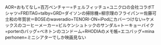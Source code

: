 AOR=おもてなし=百万ベンチャー=チェルフィッチュ=ユニクロの会社コラボTシャツ=FREITAG=talby=GRD=ダイソンの掃除機=柳宗理のフライパン＝佐藤可士和の年賀状＝BOSEのwaveradio=TENORI-ON=iPodにカバーつけない=ケメックスのコーヒーメーカー=ビルケンシュトックのサンダル=トーキョーバイク=porterのバッグ=ベネトンのコンドーム=RHODIAのメモ帳=エコバッグ=mina perhonen=ミニシアターでしか映画見ない

